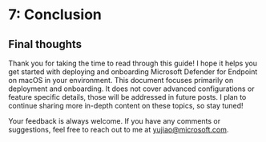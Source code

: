 # 7: Conclusion

## Final thoughts

Thank you for taking the time to read through this guide! I hope it helps you get started with deploying and onboarding Microsoft Defender for Endpoint on macOS in your environment.
This document focuses primarily on deployment and onboarding. It does not cover advanced configurations or feature specific details, those will be addressed in future posts. 
I plan to continue sharing more in-depth content on these topics, so stay tuned!  


Your feedback is always welcome. If you have any comments or suggestions, feel free to reach out to me at yujiao@microsoft.com.
